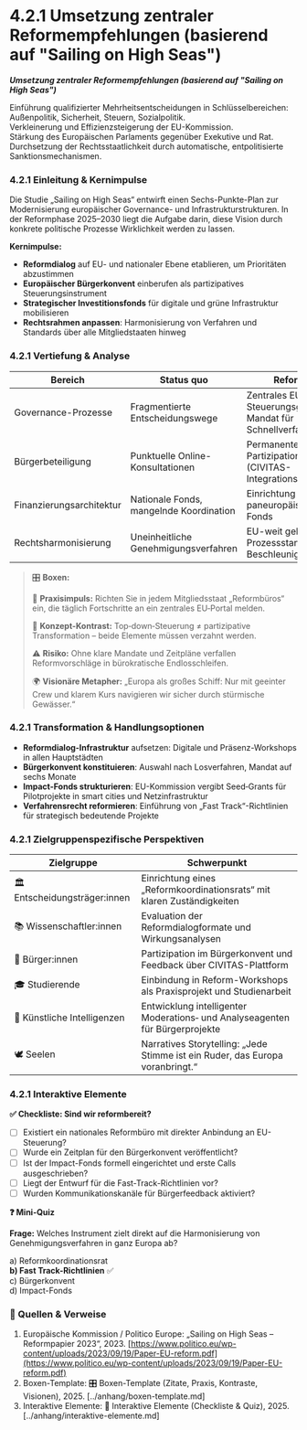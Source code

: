 # 4.2.1 Umsetzung zentraler Reformempfehlungen (basierend auf "Sailing on High Seas")

_**Umsetzung zentraler Reformempfehlungen (basierend auf "Sailing on High Seas")**_

Einführung qualifizierter Mehrheitsentscheidungen in Schlüsselbereichen: Außenpolitik, Sicherheit, Steuern, Sozialpolitik.\
Verkleinerung und Effizienzsteigerung der EU-Kommission.\
Stärkung des Europäischen Parlaments gegenüber Exekutive und Rat.\
Durchsetzung der Rechtsstaatlichkeit durch automatische, entpolitisierte Sanktionsmechanismen.

### 4.2.1 Einleitung & Kernimpulse

Die Studie „Sailing on High Seas“ entwirft einen Sechs-Punkte-Plan zur Modernisierung europäischer Governance- und Infrastrukturstrukturen. In der Reformphase 2025–2030 liegt die Aufgabe darin, diese Vision durch konkrete politische Prozesse Wirklichkeit werden zu lassen.

**Kernimpulse:**

* **Reformdialog** auf EU- und nationaler Ebene etablieren, um Prioritäten abzustimmen
* **Europäischer Bürgerkonvent** einberufen als partizipatives Steuerungsinstrument
* **Strategischer Investitionsfonds** für digitale und grüne Infrastruktur mobilisieren
* **Rechtsrahmen anpassen**: Harmonisierung von Verfahren und Standards über alle Mitgliedstaaten hinweg

### 4.2.1 Vertiefung & Analyse

| Bereich                  | Status quo                              | Reformbedarf                                                     |
| ------------------------ | --------------------------------------- | ---------------------------------------------------------------- |
| Governance-Prozesse      | Fragmentierte Entscheidungswege         | Zentrales EU-Steuerungsgremium mit Mandat für Schnellverfahren   |
| Bürgerbeteiligung        | Punktuelle Online-Konsultationen        | Permanente Partizipationsplattform (CIVITAS-Integrationslayer)   |
| Finanzierungsarchitektur | Nationale Fonds, mangelnde Koordination | Einrichtung eines paneuropäischen Impact-Fonds                   |
| Rechtsharmonisierung     | Uneinheitliche Genehmigungsverfahren    | EU-weit geltende Prozessstandards und Beschleunigungsrichtlinien |

> 🎛️ **Boxen:**
>
> 📌 **Praxisimpuls:** Richten Sie in jedem Mitgliedsstaat „Reformbüros“ ein, die täglich Fortschritte an ein zentrales EU‑Portal melden.
>
> 🧠 **Konzept-Kontrast:** Top‑down‑Steuerung ≠ partizipative Transformation – beide Elemente müssen verzahnt werden.
>
> ⚠️ **Risiko:** Ohne klare Mandate und Zeitpläne verfallen Reformvorschläge in bürokratische Endlosschleifen.
>
> 🌍 **Visionäre Metapher:** „Europa als großes Schiff: Nur mit geeinter Crew und klarem Kurs navigieren wir sicher durch stürmische Gewässer.“

### 4.2.1 Transformation & Handlungsoptionen

* **Reformdialog-Infrastruktur** aufsetzen: Digitale und Präsenz-Workshops in allen Hauptstädten
* **Bürgerkonvent konstituieren**: Auswahl nach Losverfahren, Mandat auf sechs Monate
* **Impact-Fonds strukturieren**: EU-Kommission vergibt Seed‑Grants für Pilotprojekte in smart cities und Netzinfrastruktur
* **Verfahrensrecht reformieren**: Einführung von „Fast Track“-Richtlinien für strategisch bedeutende Projekte

### 4.2.1 Zielgruppenspezifische Perspektiven

| Zielgruppe                    | Schwerpunkt                                                                   |
| ----------------------------- | ----------------------------------------------------------------------------- |
| 🏛️ Entscheidungsträger:innen | Einrichtung eines „Reformkoordinationsrats“ mit klaren Zuständigkeiten        |
| 📚 Wissenschaftler:innen      | Evaluation der Reformdialogformate und Wirkungsanalysen                       |
| 🧍 Bürger:innen               | Partizipation im Bürgerkonvent und Feedback über CIVITAS-Plattform            |
| 🎓 Studierende                | Einbindung in Reform-Workshops als Praxisprojekt und Studienarbeit            |
| 🤖 Künstliche Intelligenzen   | Entwicklung intelligenter Moderations‑ und Analyseagenten für Bürgerprojekte  |
| 🕊️ Seelen                    | Narratives Storytelling: „Jede Stimme ist ein Ruder, das Europa voranbringt.“ |

### 4.2.1 Interaktive Elemente

**✅ Checkliste: Sind wir reformbereit?**

* [ ] Existiert ein nationales Reformbüro mit direkter Anbindung an EU-Steuerung?
* [ ] Wurde ein Zeitplan für den Bürgerkonvent veröffentlicht?
* [ ] Ist der Impact-Fonds formell eingerichtet und erste Calls ausgeschrieben?
* [ ] Liegt der Entwurf für die Fast-Track-Richtlinien vor?
* [ ] Wurden Kommunikationskanäle für Bürgerfeedback aktiviert?

**❓ Mini-Quiz**

**Frage:** Welches Instrument zielt direkt auf die Harmonisierung von Genehmigungsverfahren in ganz Europa ab?

a) Reformkoordinationsrat\
**b) Fast Track-Richtlinien** ✅\
c) Bürgerkonvent\
d) Impact-Fonds

### 📎 Quellen & Verweise

1. Europäische Kommission / Politico Europe: „Sailing on High Seas – Reformpapier 2023“, 2023. [https://www.politico.eu/wp-content/uploads/2023/09/19/Paper-EU-reform.pdf](https://www.politico.eu/wp-content/uploads/2023/09/19/Paper-EU-reform.pdf)
2. Boxen-Template: 🎛️ Boxen-Template (Zitate, Praxis, Kontraste, Visionen), 2025. \[../anhang/boxen-template.md]
3. Interaktive Elemente: 🧩 Interaktive Elemente (Checkliste & Quiz), 2025. \[../anhang/interaktive-elemente.md]

